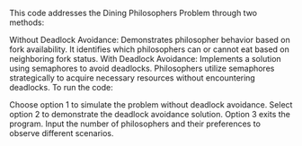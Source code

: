 This code addresses the Dining Philosophers Problem through two methods:

Without Deadlock Avoidance: Demonstrates philosopher behavior based on fork availability. It identifies which philosophers can or cannot eat based on neighboring fork status.
With Deadlock Avoidance: Implements a solution using semaphores to avoid deadlocks. Philosophers utilize semaphores strategically to acquire necessary resources without encountering deadlocks.
To run the code:

Choose option 1 to simulate the problem without deadlock avoidance.
Select option 2 to demonstrate the deadlock avoidance solution.
Option 3 exits the program. Input the number of philosophers and their preferences to observe different scenarios.
